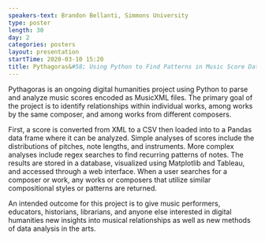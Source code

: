 ```yaml
---
speakers-text: Brandon Bellanti, Simmons University
type: poster
length: 30
day: 2
categories: posters
layout: presentation
startTime: 2020-03-10 15:20
title: Pythagoras&#58; Using Python to Find Patterns in Music Score Data
---
```

Pythagoras is an ongoing digital humanities project using Python to parse and analyze music scores encoded as MusicXML files. The primary goal of the project is to identify relationships within individual works, among works by the same composer, and among works from different composers.

First, a score is converted from XML to a CSV then loaded into to a Pandas data frame where it can be analyzed. Simple analyses of scores include the distributions of pitches, note lengths, and instruments. More complex analyses include regex searches to find recurring patterns of notes. The results are stored in a database, visualized using Matplotlib and Tableau, and accessed through a web interface. When a user searches for a composer or work, any works or composers that utilize similar compositional styles or patterns are returned.

An intended outcome for this project is to give music performers, educators, historians, librarians, and anyone else interested in digital humanities new insights into musical relationships as well as new methods of data analysis in the arts.  
